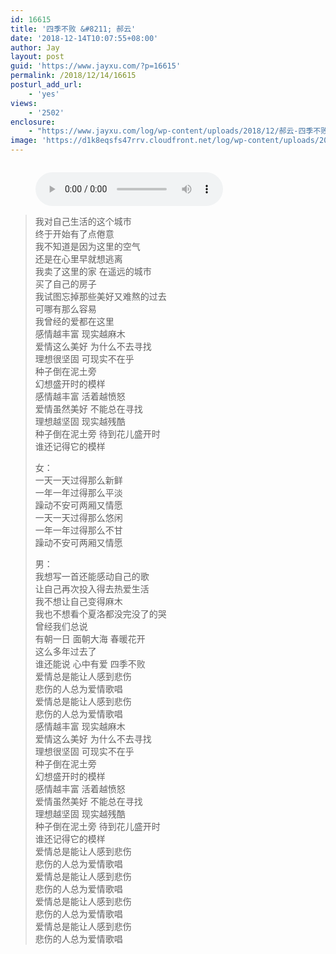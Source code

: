 ```yaml
---
id: 16615
title: '四季不败 &#8211; 郝云'
date: '2018-12-14T10:07:55+08:00'
author: Jay
layout: post
guid: 'https://www.jayxu.com/?p=16615'
permalink: /2018/12/14/16615
posturl_add_url:
    - 'yes'
views:
    - '2502'
enclosure:
    - "https://www.jayxu.com/log/wp-content/uploads/2018/12/郝云-四季不败.mp3\n4273410\naudio/mpeg\n"
image: 'https://d1k8eqsfs47rrv.cloudfront.net/log/wp-content/uploads/2018/12/T015R640x360M101000wCfcx2rjcPP.jpg'
---
```


<!-- wp:image {"id":16619,"linkDestination":"media"} -->
<figure class="wp-block-image"><a href="https://www.jayxu.com/log/wp-content/uploads/2018/12/T015R640x360M101000wCfcx2rjcPP.jpg"><img src="https://www.jayxu.com/log/wp-content/uploads/2018/12/T015R640x360M101000wCfcx2rjcPP.jpg" alt="" class="wp-image-16619"/></a></figure>
<!-- /wp:image -->

<!-- wp:audio {"id":16628} -->
<figure class="wp-block-audio"><audio controls src="https://www.jayxu.com/log/wp-content/uploads/2018/12/郝云-四季不败.mp3"></audio></figure>
<!-- /wp:audio -->

<!-- wp:quote -->
<blockquote class="wp-block-quote"><p>我对自己生活的这个城市<br>终于开始有了点倦意<br>我不知道是因为这里的空气<br>还是在心里早就想逃离<br>我卖了这里的家 在遥远的城市<br>买了自己的房子<br>我试图忘掉那些美好又难熬的过去<br>可哪有那么容易<br>我曾经的爱都在这里<br>感情越丰富 现实越麻木<br>爱情这么美好 为什么不去寻找<br>理想很坚固 可现实不在乎<br>种子倒在泥土旁<br>幻想盛开时的模样<br>感情越丰富 活着越愤怒<br>爱情虽然美好 不能总在寻找<br>理想越坚固 现实越残酷<br>种子倒在泥土旁 待到花儿盛开时<br>谁还记得它的模样<br></p><p>女：<br>一天一天过得那么新鲜<br>一年一年过得那么平淡<br>躁动不安可两厢又情愿<br>一天一天过得那么悠闲<br>一年一年过得那么不甘<br>躁动不安可两厢又情愿<br></p><p>男：<br>我想写一首还能感动自己的歌<br>让自己再次投入得去热爱生活<br>我不想让自己变得麻木<br>我也不想看个夏洛都没完没了的哭<br>曾经我们总说<br>有朝一日 面朝大海 春暖花开<br>这么多年过去了<br>谁还能说 心中有爱 四季不败<br>爱情总是能让人感到悲伤<br>悲伤的人总为爱情歌唱<br>爱情总是能让人感到悲伤<br>悲伤的人总为爱情歌唱<br>感情越丰富 现实越麻木<br>爱情这么美好 为什么不去寻找<br>理想很坚固 可现实不在乎<br>种子倒在泥土旁<br>幻想盛开时的模样<br>感情越丰富 活着越愤怒<br>爱情虽然美好 不能总在寻找<br>理想越坚固 现实越残酷<br>种子倒在泥土旁 待到花儿盛开时<br>谁还记得它的模样<br>爱情总是能让人感到悲伤<br>悲伤的人总为爱情歌唱<br>爱情总是能让人感到悲伤<br>悲伤的人总为爱情歌唱<br>爱情总是能让人感到悲伤<br>悲伤的人总为爱情歌唱<br>爱情总是能让人感到悲伤<br>悲伤的人总为爱情歌唱</p></blockquote>
<!-- /wp:quote -->